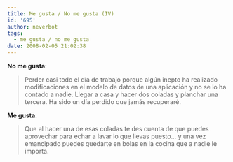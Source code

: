 ```yaml
---
title: Me gusta / No me gusta (IV)
id: '695'
author: neverbot
tags:
  - me gusta / no me gusta
date: 2008-02-05 21:02:38
---
```


**No me gusta**:

> Perder casi todo el día de trabajo porque algún inepto ha realizado modificaciones en el modelo de datos de una aplicación y no se lo ha contado a nadie. Llegar a casa y hacer dos coladas y planchar una tercera. Ha sido un día perdido que jamás recuperaré.

**Me gusta**:

> Que al hacer una de esas coladas te des cuenta de que puedes aprovechar para echar a lavar lo que llevas puesto... y una vez emancipado puedes quedarte en bolas en la cocina que a nadie le importa.